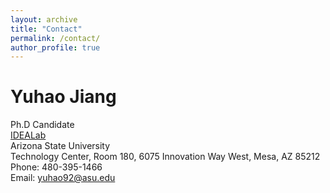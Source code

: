 ```yaml
---
layout: archive
title: "Contact"
permalink: /contact/
author_profile: true
---
```


Yuhao Jiang
=======

Ph.D Candidate\
[IDEALab](https://idealab.asu.edu/)\
Arizona State University\
Technology Center, Room 180, 6075 Innovation Way West, Mesa, AZ 85212\
Phone: 480-395-1466\
Email: <a href="mailto:yuhao92@asu.edu">yuhao92@asu.edu</a><br />